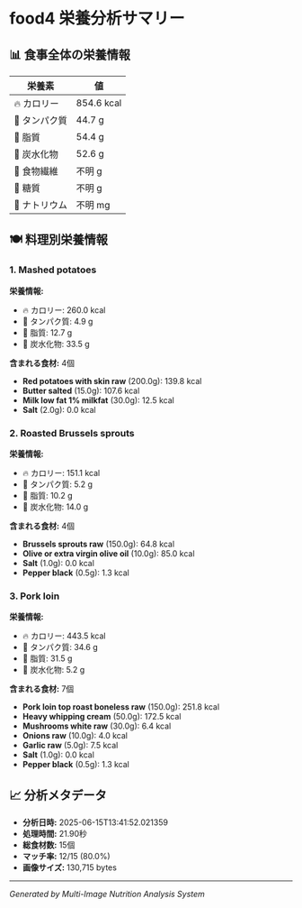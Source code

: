 # food4 栄養分析サマリー

## 📊 食事全体の栄養情報

| 栄養素 | 値 |
|--------|-----|
| 🔥 カロリー | 854.6 kcal |
| 🥩 タンパク質 | 44.7 g |
| 🧈 脂質 | 54.4 g |
| 🍞 炭水化物 | 52.6 g |
| 🌾 食物繊維 | 不明 g |
| 🍯 糖質 | 不明 g |
| 🧂 ナトリウム | 不明 mg |

## 🍽️ 料理別栄養情報

### 1. Mashed potatoes

**栄養情報:**
- 🔥 カロリー: 260.0 kcal
- 🥩 タンパク質: 4.9 g
- 🧈 脂質: 12.7 g
- 🍞 炭水化物: 33.5 g

**含まれる食材:** 4個

- **Red potatoes with skin raw** (200.0g): 139.8 kcal
- **Butter salted** (15.0g): 107.6 kcal
- **Milk low fat 1% milkfat** (30.0g): 12.5 kcal
- **Salt** (2.0g): 0.0 kcal

### 2. Roasted Brussels sprouts

**栄養情報:**
- 🔥 カロリー: 151.1 kcal
- 🥩 タンパク質: 5.2 g
- 🧈 脂質: 10.2 g
- 🍞 炭水化物: 14.0 g

**含まれる食材:** 4個

- **Brussels sprouts raw** (150.0g): 64.8 kcal
- **Olive or extra virgin olive oil** (10.0g): 85.0 kcal
- **Salt** (1.0g): 0.0 kcal
- **Pepper black** (0.5g): 1.3 kcal

### 3. Pork loin

**栄養情報:**
- 🔥 カロリー: 443.5 kcal
- 🥩 タンパク質: 34.6 g
- 🧈 脂質: 31.5 g
- 🍞 炭水化物: 5.2 g

**含まれる食材:** 7個

- **Pork loin top roast boneless raw** (150.0g): 251.8 kcal
- **Heavy whipping cream** (50.0g): 172.5 kcal
- **Mushrooms white raw** (30.0g): 6.4 kcal
- **Onions raw** (10.0g): 4.0 kcal
- **Garlic raw** (5.0g): 7.5 kcal
- **Salt** (1.0g): 0.0 kcal
- **Pepper black** (0.5g): 1.3 kcal

## 📈 分析メタデータ

- **分析日時:** 2025-06-15T13:41:52.021359
- **処理時間:** 21.90秒
- **総食材数:** 15個
- **マッチ率:** 12/15 (80.0%)
- **画像サイズ:** 130,715 bytes

---
*Generated by Multi-Image Nutrition Analysis System*
